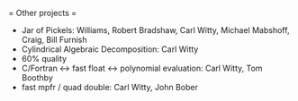 = Other projects =
 * Jar of Pickels: Williams, Robert Bradshaw, Carl Witty, Michael Mabshoff, Craig, Bill Furnish
 * Cylindrical Algebraic Decomposition: Carl Witty
 * 60% quality
 * C/Fortran <-> fast float <-> polynomial evaluation: Carl Witty, Tom Boothby
 * fast mpfr / quad double: Carl Witty, John Bober
